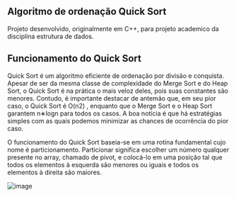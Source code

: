 ## Algoritmo de ordenação Quick Sort
Projeto desenvolvido, originalmente em C++, para projeto academico da disciplina estrutura de dados.

## Funcionamento do Quick Sort

Quick Sort é um algoritmo eficiente de ordenação por divisão e conquista. Apesar de ser da mesma classe de complexidade do Merge Sort e do Heap Sort, o Quick Sort é na prática o mais veloz deles, pois suas constantes são menores. Contudo, é importante destacar de antemão que, em seu pior caso, o Quick Sort é O(n2)
, enquanto que o Merge Sort e o Heap Sort garantem n∗logn
 para todos os casos. A boa notícia é que há estratégias simples com as quais podemos minimizar as chances de ocorrência do pior caso.

O funcionamento do Quick Sort baseia-se em uma rotina fundamental cujo nome é particionamento. Particionar significa escolher um número qualquer presente no array, chamado de pivot, e colocá-lo em uma posição tal que todos os elementos à esquerda são menores ou iguais e todos os elementos à direita são maiores.

![image](https://github.com/GabrielFerreiraMendes/QuickSort/assets/14356303/bdac2a8f-62d2-447b-a311-9b63faf853aa)

